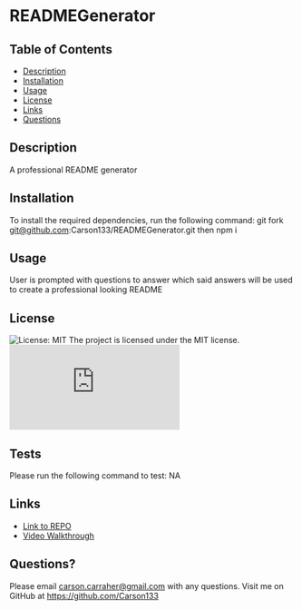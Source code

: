 # READMEGenerator

  ## Table of Contents
  
 * [Description](#description)
 * [Installation](#installation)
 * [Usage](#usage)
 * [License](#license)
 * [Links](#links)
 * [Questions](#questions)

  ## Description
  A professional README generator

  ## Installation
  To install the required dependencies, run the following command:
  git fork git@github.com:Carson133/READMEGenerator.git then npm i

  ## Usage
  User is prompted with questions to answer which said answers will be used to create a professional looking README

  
  ## License
  ![License: MIT](https://img.shields.io/badge/License-MIT-yellow.svg)
  The project is licensed under the MIT license.
  ![License: MIT](https://www.mit.edu/~amini/LICENSE.md)
  

  ## Tests
  Please run the following command to test:
  NA

  ## Links
  * [Link to REPO](https://github.com/Carson133/READMEGenerator)
  * [Video Walkthrough](https://youtu.be/nHOKUJ4HqqM)

  ## Questions?
  Please email carson.carraher@gmail.com with any questions.
  Visit me on GitHub at https://github.com/Carson133
  
